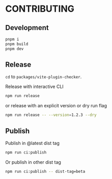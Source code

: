 # CONTRIBUTING

## Development

```bash
pnpm i
pnpm build
pnpm dev
```

## Release

`cd` to `packages/vite-plugin-checker`.

Release with interactive CLI

```bash
npm run release
```

or release with an explicit version or dry run flag

```bash
npm run release -- --version=1.2.3 --dry
```

## Publish

Publish in @latest dist tag

```bash
npm run ci:publish
```

Or publish in other dist tag

```bash
npm run ci:publish -- dist-tag=beta
```
